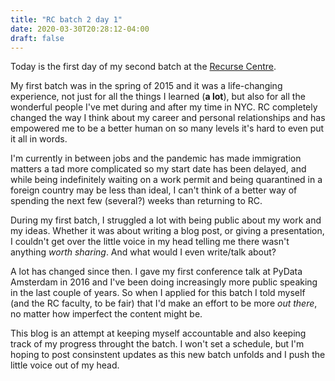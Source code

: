 ```yaml
---
title: "RC batch 2 day 1"
date: 2020-03-30T20:28:12-04:00
draft: false
---
```


Today is the first day of my second batch at the [Recurse Centre](https://www.recurse.com/).

My first batch was in the spring of 2015 and it was a life-changing experience, not just for all the things I learned (**a lot**), but also for all the wonderful people I've met during and after my time in NYC. RC completely changed the way I think about my career and personal relationships and has empowered me to be a better human on so many levels it's hard to even put it all in words.

I'm currently in between jobs and the pandemic has made immigration matters a tad more complicated so my start date has been delayed, and while being indefinitely waiting on a work permit and being quarantined in a foreign country may be less than ideal, I can't think of a better way of spending the next few (several?) weeks than returning to RC.

During my first batch, I struggled a lot with being public about my work and my ideas. Whether it was about writing a blog post, or giving a presentation, I couldn't get over the little voice in my head telling me there wasn't anything _worth sharing_. And what would I even write/talk about?

A lot has changed since then. I gave my first conference talk at PyData Amsterdam in 2016 and I've been doing increasingly more public speaking in the last couple of years. So when I applied for this batch I told myself (and the RC faculty, to be fair) that I'd make an effort to be more _out there_, no matter how imperfect the content might be.

This blog is an attempt at keeping myself accountable and also keeping track of my progress throught the batch. I won't set a schedule, but I'm hoping to post consinstent updates as this new batch unfolds and I push the little voice out of my head.
